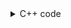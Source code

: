 <details><summary>C++ code</summary>

Runtime `562 ms` Beats `32.44%`.<br>
Memory `94.7 MB` Beats `99.48%`.

![](../../../../assets/2244.png)

</details>

